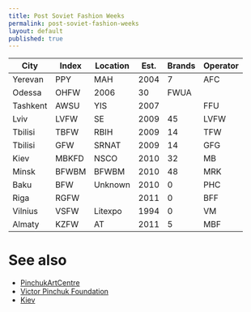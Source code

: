 ```yaml
---
title: Post Soviet Fashion Weeks
permalink: post-soviet-fashion-weeks
layout: default
published: true
---
```



|City|Index|Location|Est.|Brands|Operator|
|-|-|-|-|-|-|
|Yerevan|PPY|MAH|2004|7|AFC|
|Odessa|OHFW|2006|30|FWUA|
|Tashkent|AWSU|YIS|2007||FFU|
|Lviv|LVFW|SE|2009|45|LVFW|
|Tbilisi|TBFW|RBIH|2009|14|TFW|
|Tbilisi|GFW|SRNAT|2009|14|GFG|
|Kiev|MBKFD|NSCO|2010|32|MB|
|Minsk|BFWBM|BFWBM|2010|48|MRK|
|Baku|BFW|Unknown|2010|0|PHC|
|Riga|RGFW||2011|0|BFF|
|Vilnius|VSFW|Litexpo|1994|0|VM|
|Almaty|KZFW|AT|2011|5|MBF|

# See also

+ [PinchukArtCentre](pinchukartcentre)
+ [Victor Pinchuk Foundation](victor-pinchuk-foundation)
+ [Kiev](kiev)
